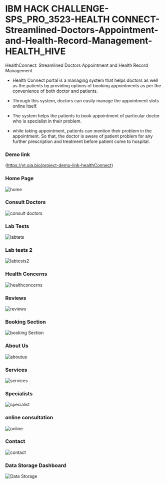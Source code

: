 # IBM HACK CHALLENGE-SPS_PRO_3523-HEALTH CONNECT-Streamlined-Doctors-Appointment-and-Health-Record-Management-HEALTH_HIVE

HealthConnect: Streamlined Doctors Appointment and Health Record Management

- Health Connect portal is a managing system that helps doctors as well as the patients by providing options of booking appointments as per the convenience of both doctor and patients.

- Through this system, doctors can easily manage the appointment slots online itself.

-  The system helps the patients to book appointment of particular doctor who is specialist in their problem.

- while taking appointment, patients can mention their problem in the appointment. So that, the doctor is aware of patient problem for any further prescription and treatment before patient come to hospital.

### Demo link

 (https://yt.oia.bio/project-demo-link-healthConnect)


### Home Page

![home](https://github.com/ayeSha-git24/ibm_hackchallenge-HealthConnect-Health_hive-2023/blob/main/Final%20Output%20Screenshots/Home%20page.png)



### Consult Doctors

![consult doctors](https://github.com/ayeSha-git24/ibm_hackchallenge-HealthConnect-Health_hive-2023/blob/main/Final%20Output%20Screenshots/Consult%20doctors.png)


### Lab Tests

![labtets](https://github.com/ayeSha-git24/ibm_hackchallenge-HealthConnect-Health_hive-2023/blob/main/Final%20Output%20Screenshots/labtests.png)


### Lab tests 2

![labtests2](https://github.com/ayeSha-git24/ibm_hackchallenge-HealthConnect-Health_hive-2023/blob/main/Final%20Output%20Screenshots/labtest2.png)


### Health Concerns

![healthconcerns](https://github.com/ayeSha-git24/ibm_hackchallenge-HealthConnect-Health_hive-2023/blob/main/Final%20Output%20Screenshots/health%20concerns.png)


### Reviews

![reviews](https://github.com/ayeSha-git24/ibm_hackchallenge-HealthConnect-Health_hive-2023/blob/main/Final%20Output%20Screenshots/Reviews.png)


### Booking Section

![booking Section](https://github.com/ayeSha-git24/ibm_hackchallenge-HealthConnect-Health_hive-2023/blob/main/Final%20Output%20Screenshots/Booking%20section.png)


### About Us

![aboutus](https://github.com/ayeSha-git24/ibm_hackchallenge-HealthConnect-Health_hive-2023/blob/main/Final%20Output%20Screenshots/about%20page.png)


### Services
![services](https://github.com/ayeSha-git24/ibm_hackchallenge-HealthConnect-Health_hive-2023/blob/main/Final%20Output%20Screenshots/services.png)


### Specialists

![specialist](https://github.com/ayeSha-git24/ibm_hackchallenge-HealthConnect-Health_hive-2023/blob/main/Final%20Output%20Screenshots/specialists.png)


### online consultation

![online](https://github.com/ayeSha-git24/ibm_hackchallenge-HealthConnect-Health_hive-2023/blob/main/Final%20Output%20Screenshots/online%20consultation.png)


### Contact

![contact](https://github.com/ayeSha-git24/ibm_hackchallenge-HealthConnect-Health_hive-2023/blob/main/Final%20Output%20Screenshots/contact.png)


### Data  Storage Dashboard

![Data Storage](https://github.com/smartinternz02/SBSPS-Challenge-10093-HealthConnect-Streamlined-Doctors-Appointment-and-Health-Record-Management/blob/main/Final%20Output%20Screenshots/Screenshot%20(30).png)
